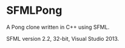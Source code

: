 SFMLPong
========

A Pong clone written in C++ using SFML.

SFML version 2.2, 32-bit, Visual Studio 2013.